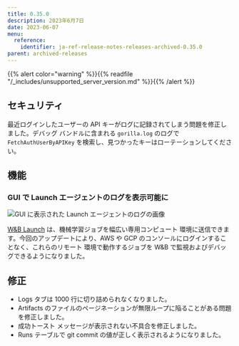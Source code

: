 ```yaml
---
title: 0.35.0
description: 2023年6月7日
date: 2023-06-07
menu:
  reference:
    identifier: ja-ref-release-notes-releases-archived-0.35.0
parent: archived-releases
---
```


{{% alert color="warning" %}}{{% readfile "/_includes/unsupported_server_version.md" %}}{{% /alert %}}

## セキュリティ

最近ログインしたユーザーの API キーがログに記録されてしまう問題を修正しました。デバッグ バンドルに含まれる `gorilla.log` のログで `FetchAuthUserByAPIKey` を検索し、見つかったキーはローテーションしてください。

## 機能

### GUI で Launch エージェントのログを表示可能に

![GUI に表示された Launch エージェントのログの画像](https://github.com/wandb/server/assets/97066933/9d68dc0d-54c9-4024-a108-ffb5a1500fa8)

[W&B Launch](https://docs.wandb.ai/guides/launch) は、機械学習ジョブを幅広い専用コンピュート 環境に送信できます。今回のアップデートにより、AWS や GCP のコンソールにログインすることなく、これらのリモート 環境で動作するジョブを W&B で監視およびデバッグできるようになりました。

## 修正

- Logs タブは 1000 行に切り詰められなくなりました。
- Artifacts のファイルのページネーションが無限ループに陥ることがある問題を修正しました。
- 成功トースト メッセージが表示されない不具合を修正しました。
- Runs テーブルで git commit の値が正しく表示されるようになりました。